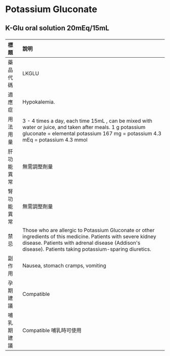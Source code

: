 # Potassium Gluconate

## K-Glu oral solution 20mEq/15mL

##### 

| 標題       | 說明                                                                                                                                                                                                                      |
|:-----------|:--------------------------------------------------------------------------------------------------------------------------------------------------------------------------------------------------------------------------|
| 藥品代碼   | LKGLU                                                                                                                                                                                                                     |
| 適應症     | Hypokalemia.                                                                                                                                                                                                              |
| 用法用量   | 3 - 4 times a day, each time 15mL , can be mixed with water or juice, and taken after meals. 1 g potassium gluconate = elemental potassium 167 mg = potassium 4.3 mEq = potassium 4.3 mmol                                |
| 肝功能異常 | 無需調整劑量                                                                                                                                                                                                              |
| 腎功能異常 | 無需調整劑量                                                                                                                                                                                                              |
| 禁忌       | Those who are allergic to Potassium Gluconate or other ingredients of this medicine. Patients with severe kidney disease. Patients with adrenal disease (Addison's disease). Patients taking potassium-sparing diuretics. |
| 副作用     | Nausea, stomach cramps, vomiting                                                                                                                                                                                          |
| 孕期建議   | Compatible                                                                                                                                                                                                                |
| 哺乳期建議 | Compatible 哺乳時可使用                                                                                                                                                                                                   |

